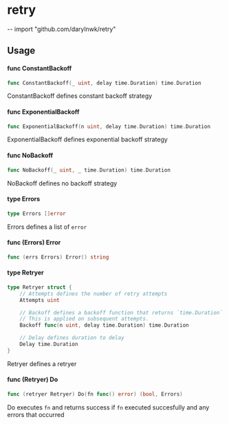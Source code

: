 # retry
--
    import "github.com/darylnwk/retry"


## Usage

#### func  ConstantBackoff

```go
func ConstantBackoff(_ uint, delay time.Duration) time.Duration
```
ConstantBackoff defines constant backoff strategy

#### func  ExponentialBackoff

```go
func ExponentialBackoff(n uint, delay time.Duration) time.Duration
```
ExponentialBackoff defines exponential backoff strategy

#### func  NoBackoff

```go
func NoBackoff(_ uint, _ time.Duration) time.Duration
```
NoBackoff defines no backoff strategy

#### type Errors

```go
type Errors []error
```

Errors defines a list of `error`

#### func (Errors) Error

```go
func (errs Errors) Error() string
```

#### type Retryer

```go
type Retryer struct {
	// Attempts defines the number of retry attempts
	Attempts uint

	// Backoff defines a backoff function that returns `time.Duration`
	// This is applied on subsequent attempts.
	Backoff func(n uint, delay time.Duration) time.Duration

	// Delay defines duration to delay
	Delay time.Duration
}
```

Retryer defines a retryer

#### func (Retryer) Do

```go
func (retryer Retryer) Do(fn func() error) (bool, Errors)
```
Do executes `fn` and returns success if `fn` executed succesfully and any errors
that occurred
